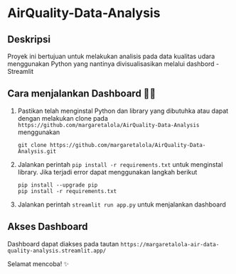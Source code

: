 # AirQuality-Data-Analysis

## Deskripsi

Proyek ini bertujuan untuk melakukan analisis pada data kualitas udara menggunakan Python yang nantinya divisualisasikan melalui dashbord - Streamlit

## Cara menjalankan Dashboard 🚀✨

1.  Pastikan telah menginstal Python dan library yang dibutuhka atau dapat dengan melakukan clone pada `https://github.com/margaretalola/AirQuality-Data-Analysis` menggunakan

        git clone https://github.com/margaretalola/AirQuality-Data-Analysis.git

2.  Jalankan perintah `pip install -r requirements.txt` untuk menginstal library. Jika terjadi error dapat menggunakan langkah berikut

        pip install --upgrade pip
        pip install -r requirements.txt

3.  Jalankan perintah `streamlit run app.py` untuk menjalankan dashboard

## Akses Dashboard

Dashboard dapat diakses pada tautan `https://margaretalola-air-data-quality-analysis.streamlit.app/`

Selamat mencoba! ✨
